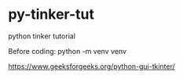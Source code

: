 # py-tinker-tut
python tinker tutorial

Before coding:
python -m venv venv

https://www.geeksforgeeks.org/python-gui-tkinter/